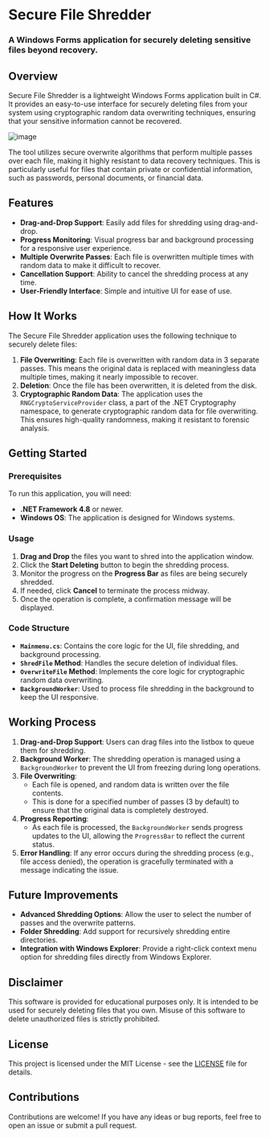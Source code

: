   
# Secure File Shredder

### A Windows Forms application for securely deleting sensitive files beyond recovery.

## Overview

Secure File Shredder is a lightweight Windows Forms application built in C#. It provides an easy-to-use interface for securely deleting files from your system using cryptographic random data overwriting techniques, ensuring that your sensitive information cannot be recovered.


![image](https://github.com/user-attachments/assets/ef25cc04-ce4f-453a-86e1-1c3f1f66ad8c)

The tool utilizes secure overwrite algorithms that perform multiple passes over each file, making it highly resistant to data recovery techniques. This is particularly useful for files that contain private or confidential information, such as passwords, personal documents, or financial data.

## Features

- **Drag-and-Drop Support**: Easily add files for shredding using drag-and-drop.
- **Progress Monitoring**: Visual progress bar and background processing for a responsive user experience.
- **Multiple Overwrite Passes**: Each file is overwritten multiple times with random data to make it difficult to recover.
- **Cancellation Support**: Ability to cancel the shredding process at any time.
- **User-Friendly Interface**: Simple and intuitive UI for ease of use.

## How It Works

The Secure File Shredder application uses the following technique to securely delete files:

1. **File Overwriting**: Each file is overwritten with random data in 3 separate passes. This means the original data is replaced with meaningless data multiple times, making it nearly impossible to recover.
2. **Deletion**: Once the file has been overwritten, it is deleted from the disk.
3. **Cryptographic Random Data**: The application uses the `RNGCryptoServiceProvider` class, a part of the .NET Cryptography namespace, to generate cryptographic random data for file overwriting. This ensures high-quality randomness, making it resistant to forensic analysis.

## Getting Started

### Prerequisites

To run this application, you will need:
 
- **.NET Framework 4.8** or newer.
- **Windows OS**: The application is designed for Windows systems.
 

### Usage

1. **Drag and Drop** the files you want to shred into the application window.
2. Click the **Start Deleting** button to begin the shredding process.
3. Monitor the progress on the **Progress Bar** as files are being securely shredded.
4. If needed, click **Cancel** to terminate the process midway.
5. Once the operation is complete, a confirmation message will be displayed.

### Code Structure

- **`Mainmenu.cs`**: Contains the core logic for the UI, file shredding, and background processing.
- **`ShredFile` Method**: Handles the secure deletion of individual files.
- **`OverwriteFile` Method**: Implements the core logic for cryptographic random data overwriting.
- **`BackgroundWorker`**: Used to process file shredding in the background to keep the UI responsive.

## Working Process

1. **Drag-and-Drop Support**: Users can drag files into the listbox to queue them for shredding.
2. **Background Worker**: The shredding operation is managed using a `BackgroundWorker` to prevent the UI from freezing during long operations.
3. **File Overwriting**:
   - Each file is opened, and random data is written over the file contents.
   - This is done for a specified number of passes (3 by default) to ensure that the original data is completely destroyed.
4. **Progress Reporting**:
   - As each file is processed, the `BackgroundWorker` sends progress updates to the UI, allowing the `ProgressBar` to reflect the current status.
5. **Error Handling**: If any error occurs during the shredding process (e.g., file access denied), the operation is gracefully terminated with a message indicating the issue.

## Future Improvements

- **Advanced Shredding Options**: Allow the user to select the number of passes and the overwrite patterns.
- **Folder Shredding**: Add support for recursively shredding entire directories.
- **Integration with Windows Explorer**: Provide a right-click context menu option for shredding files directly from Windows Explorer.

## Disclaimer

This software is provided for educational purposes only. It is intended to be used for securely deleting files that you own. Misuse of this software to delete unauthorized files is strictly prohibited.

## License

This project is licensed under the MIT License - see the [LICENSE](LICENSE) file for details.

## Contributions

Contributions are welcome! If you have any ideas or bug reports, feel free to open an issue or submit a pull request. 
